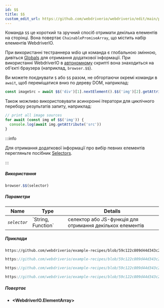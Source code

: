 ```yaml
---
id: $$
title: $$
custom_edit_url: https://github.com/webdriverio/webdriverio/edit/main/packages/webdriverio/src/commands/browser/$$.ts
---
```


Команда `$$` це короткий та зручний спосіб отримати декілька елементів на сторінці.
Вона повертає `ChainablePromiseArray`, що містить набір елементів WebdriverIO.

При використанні тестраннера wdio ця команда є глобальною змінною, дивіться [Globals](https://webdriver.io/docs/api/globals)
для отримання додаткової інформації. При використанні WebdriverIO в [автономному](https://webdriver.io/docs/setuptypes#standalone-mode)
скрипті вона знаходиться на об'єкті браузера (наприклад, `browser.$$`).

Ви можете поєднувати `$` або `$$` разом, не обгортаючи окремі команди в `await`, щоб
переміщатися вниз по дереву DOM, наприклад:

```js
const imageSrc = await $$('div')[1].nextElement().$$('img')[2].getAttribute('src')
```

Також можливо використовувати асинхронні ітератори для циклічного перебору результатів запиту, наприклад:

```js
// print all image sources
for await (const img of $$('img')) {
  console.log(await img.getAttribute('src'))
}
```

:::info

Для отримання додаткової інформації про вибір певних елементів перегляньте посібник [Selectors](/docs/selectors).

:::

##### Використання

```js
browser.$$(selector)
```

##### Параметри

<table>
  <thead>
    <tr>
      <th>Name</th><th>Type</th><th>Details</th>
    </tr>
  </thead>
  <tbody>
    <tr>
      <td><code><var>selector</var></code></td>
      <td>`String, Function`</td>
      <td>селектор або JS-функція для отримання декількох елементів</td>
    </tr>
  </tbody>
</table>

##### Приклади

```html reference title="example.html" useHTTPS
https://github.com/webdriverio/example-recipes/blob/59c122c809d44d343c231bde2af7e8456c8f086c/queryElements/example.html
```

```js reference title="multipleElements.js" useHTTPS
https://github.com/webdriverio/example-recipes/blob/59c122c809d44d343c231bde2af7e8456c8f086c/queryElements/multipleElements.js#L6-L7
```

```js reference title="multipleElements.js" useHTTPS
https://github.com/webdriverio/example-recipes/blob/59c122c809d44d343c231bde2af7e8456c8f086c/queryElements/multipleElements.js#L15-L24
```

```js reference title="multipleElements.js" useHTTPS
https://github.com/webdriverio/example-recipes/blob/59c122c809d44d343c231bde2af7e8456c8f086c/queryElements/multipleElements.js#L32-L39
```

##### Повертає

- **&lt;WebdriverIO.ElementArray&gt;**
